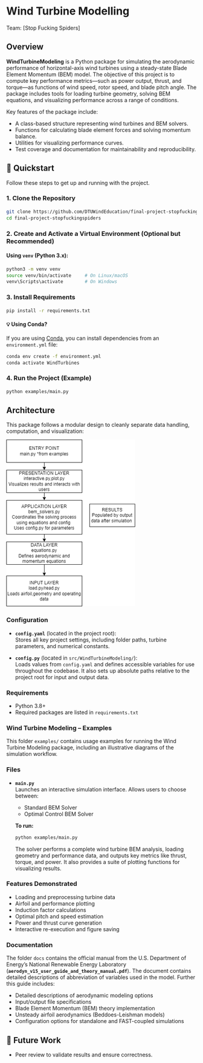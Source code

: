 # Wind Turbine Modelling

Team: [Stop Fucking Spiders]

## Overview

**WindTurbineModeling** is a Python package for simulating the aerodynamic performance of horizontal-axis wind turbines using a steady-state Blade Element Momentum (BEM) model. The objective of this project is to compute key performance metrics—such as power output, thrust, and torque—as functions of wind speed, rotor speed, and blade pitch angle. The package includes tools for loading turbine geometry, solving BEM equations, and visualizing performance across a range of conditions.

Key features of the package include:

- A class-based structure representing wind turbines and BEM solvers.
- Functions for calculating blade element forces and solving momentum balance.
- Utilities for visualizing performance curves.
- Test coverage and documentation for maintainability and reproducibility.


## 🚀 Quickstart

Follow these steps to get up and running with the project.

### 1. Clone the Repository

```bash
git clone https://github.com/DTUWindEducation/final-project-stopfuckingspiders.git
cd final-project-stopfuckingspiders
```

### 2. Create and Activate a Virtual Environment (Optional but Recommended)

#### Using `venv` (Python 3.x):

```bash
python3 -m venv venv
source venv/bin/activate     # On Linux/macOS
venv\Scripts\activate        # On Windows
```

### 3. Install Requirements

```bash
pip install -r requirements.txt
```

#### 💡 Using Conda?

If you are using [Conda](https://docs.conda.io/), you can install dependencies from an `environment.yml` file:

```bash
conda env create -f environment.yml
conda activate WindTurbines
```

### 4. Run the Project (Example)

```bash
python examples/main.py
```



## Architecture

This package follows a modular design to cleanly separate data handling, computation, and visualization:

![Architecture Overview](examples/architecture.png)

### Configuration

- **`config.yaml`** (located in the project root):  
  Stores all key project settings, including folder paths, turbine parameters, and numerical constants.

- **`config.py`** (located in `src/WindTurbineModeling/`):  
  Loads values from `config.yaml` and defines accessible variables for use throughout the codebase. It also sets up absolute paths relative to the project root for input and output data.

### Requirements

- Python 3.8+
- Required packages are listed in `requirements.txt`


### Wind Turbine Modeling – Examples

This folder `examples/` contains usage examples for running the Wind Turbine Modeling package, including an illustrative diagrams of the simulation workflow.

### Files

- **`main.py`**  
  Launches an interactive simulation interface. Allows users to choose between:
  - Standard BEM Solver
  - Optimal Control BEM Solver

  **To run:**
  ```bash
  python examples/main.py
  ```

  The solver performs a complete wind turbine BEM analysis, loading geometry and performance data, and outputs key metrics like thrust, torque, and power. It also provides a suite of plotting functions for visualizing results.

### Features Demonstrated

- Loading and preprocessing turbine data
- Airfoil and performance plotting
- Induction factor calculations
- Optimal pitch and speed estimation
- Power and thrust curve generation
- Interactive re-execution and figure saving

### Documentation

The folder `docs` contains the official manual from the U.S. Department of Energy’s National Renewable Energy Laboratory (**`aerodyn_v15_user_guide_and_theory_manual.pdf`**). The document contains detailed descriptions of abbreviation of variables used in the model. Further this guide includes:
  - Detailed descriptions of aerodynamic modeling options
  - Input/output file specifications
  - Blade Element Momentum (BEM) theory implementation
  - Unsteady airfoil aerodynamics (Beddoes-Leishman models)
  - Configuration options for standalone and FAST-coupled simulations

## 🔭 Future Work
- Peer review to validate results and ensure correctness.